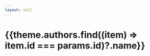 ```yaml
---
layout: util
---
```


<script setup>
import AuthorDetails from 'vitepress-sls-blog-tmpl/src/components/list/AuthorDetails.vue'
import { useData } from 'vitepress'
import { data } from '../../loadPosts.data.js'
import { PROPS } from "../../../.vitepress/props.js";

const { theme, params } = useData()
</script>

# {{theme.authors.find((item) => item.id === params.id)?.name}}

<AuthorDetails
  :allPosts="data.posts"
  :authorId="params.id"
  :curPage="params.page"
  :perPage="PROPS.perPage"
  :paginationMaxItems="PROPS.paginationMaxItems"
/>

